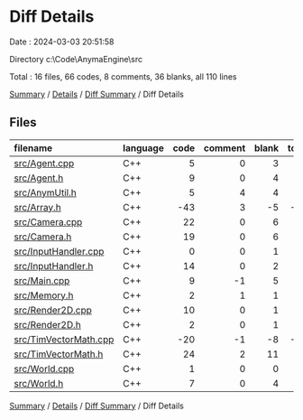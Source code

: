 # Diff Details

Date : 2024-03-03 20:51:58

Directory c:\\Code\\AnymaEngine\\src

Total : 16 files,  66 codes, 8 comments, 36 blanks, all 110 lines

[Summary](results.md) / [Details](details.md) / [Diff Summary](diff.md) / Diff Details

## Files
| filename | language | code | comment | blank | total |
| :--- | :--- | ---: | ---: | ---: | ---: |
| [src/Agent.cpp](/src/Agent.cpp) | C++ | 5 | 0 | 3 | 8 |
| [src/Agent.h](/src/Agent.h) | C++ | 9 | 0 | 4 | 13 |
| [src/AnymUtil.h](/src/AnymUtil.h) | C++ | 5 | 4 | 4 | 13 |
| [src/Array.h](/src/Array.h) | C++ | -43 | 3 | -5 | -45 |
| [src/Camera.cpp](/src/Camera.cpp) | C++ | 22 | 0 | 6 | 28 |
| [src/Camera.h](/src/Camera.h) | C++ | 19 | 0 | 6 | 25 |
| [src/InputHandler.cpp](/src/InputHandler.cpp) | C++ | 0 | 0 | 1 | 1 |
| [src/InputHandler.h](/src/InputHandler.h) | C++ | 14 | 0 | 2 | 16 |
| [src/Main.cpp](/src/Main.cpp) | C++ | 9 | -1 | 5 | 13 |
| [src/Memory.h](/src/Memory.h) | C++ | 2 | 1 | 1 | 4 |
| [src/Render2D.cpp](/src/Render2D.cpp) | C++ | 10 | 0 | 1 | 11 |
| [src/Render2D.h](/src/Render2D.h) | C++ | 2 | 0 | 1 | 3 |
| [src/TimVectorMath.cpp](/src/TimVectorMath.cpp) | C++ | -20 | -1 | -8 | -29 |
| [src/TimVectorMath.h](/src/TimVectorMath.h) | C++ | 24 | 2 | 11 | 37 |
| [src/World.cpp](/src/World.cpp) | C++ | 1 | 0 | 0 | 1 |
| [src/World.h](/src/World.h) | C++ | 7 | 0 | 4 | 11 |

[Summary](results.md) / [Details](details.md) / [Diff Summary](diff.md) / Diff Details